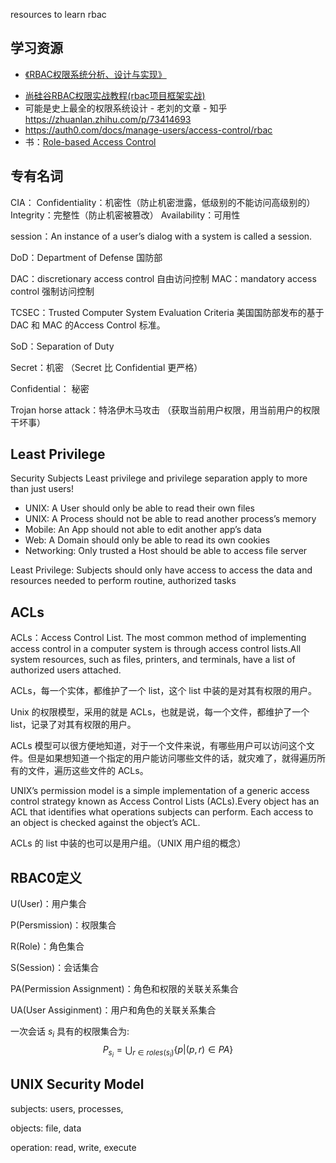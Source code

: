 
resources to learn rbac

## 学习资源

 - [《RBAC权限系统分析、设计与实现》](https://shuwoom.com/?p=3041)
* [尚硅谷RBAC权限实战教程(rbac项目框架实战)](https://www.bilibili.com/video/BV1pp411o7UX)
* 可能是史上最全的权限系统设计 - 老刘的文章 - 知乎 https://zhuanlan.zhihu.com/p/73414693
* https://auth0.com/docs/manage-users/access-control/rbac
* 书：[Role-based Access Control](https://book.douban.com/subject/2586338/)

## 专有名词

CIA：
Confidentiality：机密性（防止机密泄露，低级别的不能访问高级别的）
Integrity：完整性（防止机密被篡改）
Availability：可用性

session：An instance of a user’s dialog with a system is called a session.

DoD：Department of Defense 国防部

DAC：discretionary access control 自由访问控制
MAC：mandatory access control 强制访问控制

TCSEC：Trusted Computer System Evaluation Criteria 美国国防部发布的基于 DAC 和 MAC 的Access Control 标准。

SoD：Separation of Duty

Secret：机密 （Secret 比 Confidential 更严格）

Confidential： 秘密

Trojan horse attack：特洛伊木马攻击 （获取当前用户权限，用当前用户的权限干坏事）



## Least Privilege

Security Subjects
Least privilege and privilege separation apply to more than just users!
- UNIX: A User should only be able to read their own files
- UNIX: A Process should not be able to read another process’s memory
- Mobile: An App should not able to edit another app’s data
- Web: A Domain should only be able to read its own cookies
- Networking: Only trusted a Host should be able to access file server

Least Privilege:  Subjects should only have access to access the data and resources needed to perform routine, authorized tasks



## ACLs


ACLs：Access Control List. The most common method of implementing access control in a computer system is through access control lists.All system resources, such as files, printers, and terminals, have a list of authorized users attached.

ACLs，每一个实体，都维护了一个 list，这个 list 中装的是对其有权限的用户。

Unix 的权限模型，采用的就是 ACLs，也就是说，每一个文件，都维护了一个 list，记录了对其有权限的用户。

ACLs 模型可以很方便地知道，对于一个文件来说，有哪些用户可以访问这个文件。但是如果想知道一个指定的用户能访问哪些文件的话，就灾难了，就得遍历所有的文件，遍历这些文件的 ACLs。

UNIX’s permission model is a simple implementation of a generic access control strategy known as Access Control Lists (ACLs).Every object has an ACL that identifies what operations subjects can perform. Each access to an object is checked against the object’s ACL.



ACLs 的 list 中装的也可以是用户组。（UNIX 用户组的概念）



## RBAC0定义

U(User)：用户集合

P(Persmission)：权限集合

R(Role)：角色集合

S(Session)：会话集合

PA(Permission Assignment)：角色和权限的关联关系集合

UA(User Assiginment)：用户和角色的关联关系集合



一次会话 $s_i$ 具有的权限集合为:
$$
P_{s_i} = \bigcup_{r \in roles(s_i)}\{p|(p,r)∈PA\}
$$




## UNIX Security Model

subjects: users, processes,

objects: file, data

operation: read, write, execute



